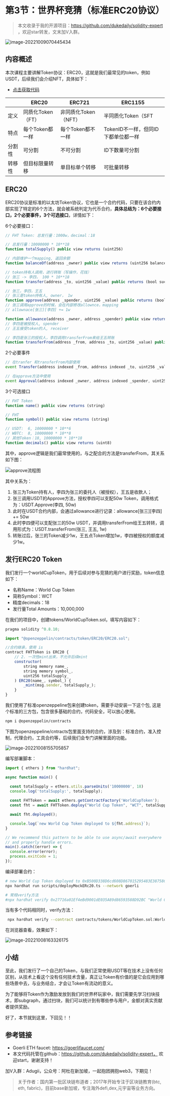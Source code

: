 # 第3节：世界杯竞猜（标准ERC20协议）

> 本文收录于我的开源项目：https://github.com/dukedaily/solidity-expert ，欢迎star转发，文末加V入群。

![image-20221009070445434](assets/image-20221009070445434.png)

## 内容概述

本次课程主要讲解Token协议：ERC20，这就是我们最常见的token，例如USDT，后续我们会介绍NFT，具体如下：

- [点击获取代码](https://github.com/dukedaily/solidity-expert/blob/main/08_项目实战-世界杯竞猜/)

|        | ERC20             | ERC721               | ERC1155                             |
| ------ | ----------------- | -------------------- | ----------------------------------- |
| 定义   | 同质化Token（FT） | 非同质化Token（NFT） | 半同质化Token（SFT                  |
| 特点   | 每个Token都一样   | 每个Token都不一样    | TokenID不一样，但同ID下都单位都一样 |
| 分割性 | 可分割            | 不可分割             | ID下数量可分割                      |
| 转移性 | 但目标限量转移    | 单目标单个转移       | 可批量转移                          |

## ERC20

ERC20协议是标准的以太坊Token协议，它也是一个合约代码，只要在该合约内部实现了特定的6个方法，就会被系统判定为代币合约，**具体总结为：6个必要接口，2个必要事件，3个可选接口**，详情如下：

6个必要接口：

```JavaScript
// FHT Token: 总发行量：1000w，decimal：18

// 总发行量：10000000 * 10**18
function totalSupply() public view returns (uint256)

// 内部维护一个mapping, 返回余额
function balanceOf(address _owner) public view returns (uint256 balance)

// token持有人调用，进行转账（写操作，花钱）
// 张三 -> 李四， 100 * 10**18
function transfer(address _to, uint256 _value) public returns (bool success)

// 张三，李四，王五
// 张三是token持有人, owner， 1w
function approve(address _spender, uint256 _value) public returns (bool success)
// 张三调用approve的时候，会在内部修改allownce，mapping
// allownace[张三][李四] += 1w

function allowance(address _owner, address _spender) public view returns (uint256 remaining)
// 李四是被授权人, spender
// 王五接受token的人, receiver

// 李四是张三的授权人，李四调用transferFrom来给王五转账
function transferFrom(address _from, address _to, uint256 _value) public returns (bool success)
```

2个必要事件

```js
// 在tranfer 和transferFrom内部使用
event Transfer(address indexed _from, address indexed _to, uint256 _value)

// 在approve方法中使用
event Approval(address indexed _owner, address indexed _spender, uint256 _value)
```

3个可选接口

```js
// FHT Token
function name() public view returns (string)

// FHT
function symbol() public view returns (string) 

// USDT:  6, 10000000 * 10**6
// WBTC:  8, 10000000 * 10**8
// 其他Token：18, 10000000 * 10**18
function decimals() public view returns (uint8)
```

其中，approve逻辑是我们最常使用的，与之配合的方法是transferFrom，其关系如下图：

![approve流程图](assets/approve流程图.jpg)

其中关系为：

1. 张三为Token持有人，李四为张三的委托人（被授权），王五是收款人；
2. 张三调用USDT的Approve方法，授权李四可以支配50w Token，调用格式为：USDT.Approve(李四, 50w)
3. 此时在USDT合约内部，会通过allowance进行记录：allowance[张三][李四] += 50w
4. 此时李四便可以支配张三的50w USDT，并调用transferFrom给王五转转，调用形式为：USDT.transferFrom(张三, 王五, 1w)
5. 转账过后，张三的Token减少1w，王五点Token增加1w，李四被授权的额度减少1w。



## 发行ERC20 Token

我们发行一个worldCupToken，用于后续对参与竞猜的用户进行奖励，token信息如下：

- 名称Name：World Cup Token
- 简称Symbol：WCT
- 精度decimals：18
- 发行量Total Amounts：10,000,000

在我们的项目中，创建tokens/WorldCupToken.sol，填写内容如下：

```JavaScript
pragma solidity ^0.8.10;

import "@openzeppelin/contracts/token/ERC20/ERC20.sol";

//合约继承，使用 is
contract FHTToken is ERC20 {
    // 2. 一次性mint出来，不允许后续mint
    constructor(
        string memory name_,
        string memory symbol_,
        uint256 totalSupply_
    ) ERC20(name_, symbol_) {
        _mint(msg.sender, totalSupply_);
    }
}
```

我们使用了标准openzeppeline包来创建token，需要手动安装一下这个包, 这是个标准的三方包，包含很多基础的合约，代码安全，可以放心使用。

```sh
npm i @openzeppelin/contracts
```

下图为openzeppeline/cntracts包里面支持的合约，涉及到：标准合约，准入控制，代理合约，工具合约等，后续我们会专门讲解里面的功能。

![image-20221008155705857](assets/image-20221008155705857.png)

编写部署脚本：

```js
import { ethers } from "hardhat";

async function main() {

  const totalSupply = ethers.utils.parseUnits('10000000', 18)
  console.log('totalSupply:', totalSupply);
  
  const FHTToken = await ethers.getContractFactory('WorldCupToken');
  const fht = await FHTToken.deploy("World Cup Token", "WCT", totalSupply);

  await fht.deployed();

  console.log(`new World Cup Token deployed to ${fht.address}`);
}

// We recommend this pattern to be able to use async/await everywhere
// and properly handle errors.
main().catch((error) => {
  console.error(error);
  process.exitCode = 1;
});
```

编译部署合约：

```sh
# new World Cup Token deployed to 0xB500D338D6cd608D867015295483E38758CC7711
npx hardhat run scripts/deployMockERc20.ts --network goerli

# 常规verify方法
#npx hardhat verify 0x27716a01Ef4eBd9001dE035A89d86593588D92BC "World Cup Token" "WCT" "10000000000000000000000000" --network goerli
```

当有多个代码相同时，verify方法：

```sh
 npx hardhat verify --contract contracts/tokens/WorldCupToken.sol:WorldCupToken 0xB500D338D6cd608D867015295483E38758CC7711 "World Cup Token" "WCT" "10000000000000000000000000" --network goerli
```

在浏览器查看，效果如下：

![image-20221008163326175](assets/image-20221008163326175.png)



## 小结

至此，我们发行了一个自己的Token，与我们正常使用USDT等在技术上没有任何区别，从技术上看这个没有任何技术含量，真正让Token有价值的是它会应用到哪些场景中去，与业务结合，才会让Token有流动的意义。

为了能够将Token作为激励发放到我们的世界杯玩家中，我们需要先学习扫块技术，即subgraph，通过扫块，我们可以统计到有哪些参与用户，金额对真实贡献者提供奖励。



好了，本节就到这里，下回见！！



## 参考链接

- Goerli ETH faucet: https://goerlifaucet.com/
- 本文代码托管在github：https://github.com/dukedaily/solidity-expert， 欢迎start，谢谢支持！



加V入群：Adugii，公众号：阿杜在新加坡，一起抱团拥抱web3，下期见！

> 关于作者：国内第一批区块链布道者；2017年开始专注于区块链教育(btc, eth, fabric)，目前base新加坡，专注海外defi,dex,元宇宙等业务方向。